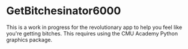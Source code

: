 # GetBitchesinator6000
This is a work in progress for the revolutionary app to help you feel like you're getting bitches. This requires using the CMU Academy Python graphics package.
